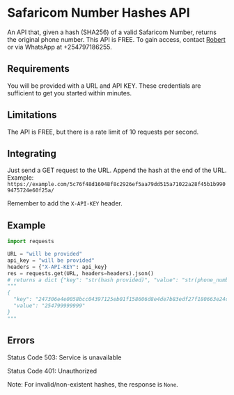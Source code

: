 # Safaricom Number Hashes API

An API that, given a hash (SHA256) of a valid Safaricom Number, returns the original phone number. This API is FREE. To gain access, contact [Robert](mailto:robert@mabob.co.ke) or via WhatsApp at +254797186255.

## Requirements
You will be provided with a URL and API KEY. These credentials are sufficient to get you started within minutes.

## Limitations
The API is FREE, but there is a rate limit of 10 requests per second.

## Integrating
Just send a GET request to the URL. Append the hash at the end of the URL. Example: `https://example.com/5c76f48d16048f8c2926ef5aa79dd515a71022a28f45b1b9909475724e60f25a/`

Remember to add the `X-API-KEY` header.

## Example
```python
import requests

URL = "will be provided"
api_key = "will be provided"
headers = {"X-API-KEY": api_key}
res = requests.get(URL, headers=headers).json()
# returns a dict {"key": "str(hash provided)", "value": "str(phone_number)"}
"""
{
  "key": "247306e4e0058bcc04397125eb01f158606d8e4de7b83edf27f180663e24cad5",
  "value": "254799999999"
}
"""
```
## Errors
Status Code 503: Service is unavailable  

Status Code 401: Unauthorized  

Note: For invalid/non-existent hashes, the response is `None`.

